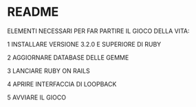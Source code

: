 # README




ELEMENTI NECESSARI PER FAR PARTIRE IL GIOCO DELLA VITA:

1 INSTALLARE VERSIONE 3.2.0  E SUPERIORE DI RUBY

2 AGGIORNARE DATABASE DELLE GEMME

3 LANCIARE RUBY ON RAILS

4 APRIRE INTERFACCIA DI LOOPBACK  

5 AVVIARE IL GIOCO


